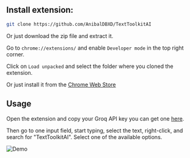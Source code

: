 ## Install extension:

```bash
git clone https://github.com/AnibalDBXD/TextToolkitAI
```
Or just download the zip file and extract it.

Go to `chrome://extensions/` and enable `Developer mode` in the top right corner.

Click on `Load unpacked` and select the folder where you cloned the extension.

Or just install it from the [Chrome Web Store](https://chrome.google.com/webstore/detail/texttoolkitai/ibccmcfbbhbbacibjdinechijoghejmd)

## Usage

Open the extension and copy your Groq API key you can get one [here](https://console.groq.com/keys).

Then go to one input field, start typing, select the text, right-click, and search for "TextToolkitAI". Select one of the available options.

![Demo](https://text-toolkit-ai.vercel.app/)